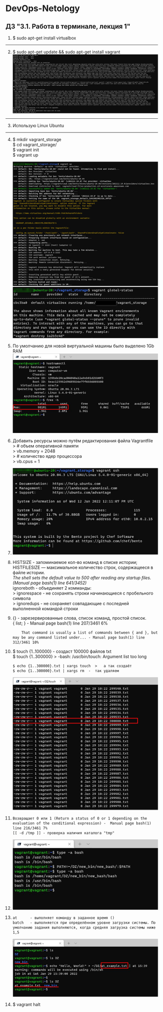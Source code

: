 # DevOps-Netology

## ДЗ "3.1. Работа в терминале, лекция 1"

1)  $ sudo apt-get install virtualbox  
***  
2)  $ sudo apt-get update && sudo apt-get install vagrant  
    ![image1](./media/1_vagrant_install.jpg)  
***   
3)  Использую Linux Ubuntu  
***  
4)  $ mkdir vagrant_storage  
    $ cd vagrant_storage/  
    $ vagrant init  
    $ vagrant up  
           
    ![image2](./media/2_vagrant_up.jpg) ![image3](./media/3_vagrant_global_status.jpg)  
  
5)  По умолчанию для новой виртуальной машины было выделено 1Gb RAM  
    ![image4](./media/5_vagrant_memory.jpg)  
  
6)  Добавить ресурсы можно путём редактирования файла Vagrantfile  
         >   # объем оперативной памяти  
         >   vb.memory = 2048  
         >   # количество ядер процессора  
         >   vb.cpus = 1  
  
7)  ![image5](./media/4_vagrant_ssh.jpg)  
8)  HISTSIZE - запоминаемое кол-во команд в списке истории;  
    HISTFILESIZE — максимальное количество строк, содержащееся в файле истории.  
        *The shell sets the default value to 500 after reading any startup files. (Manual page bash(1) line 641/3452)*  
    ignoreboth - объединяет 2 комманды:  
        >   ignorespace - не сохранять строки начинающиеся с пробельного символа  
        >   ignoredups  - не сохраняет совпадающие с последней выполненной командой строки  

9)  {} - зарезервированные слова, список команд, простой список.  
            { list; }   -   Manual page bash(1) line 207/3461 6%  
            
            That command is usually a list of commands between { and }, but may be any command listed under... - Manual page bash(1) line 312/3461 10%  
            
10) $ touch {1..100000} - создаст 100000 файлов txt  
    $ touch {1..300000}   >   -bash: /usr/bin/touch: Argument list too long  
    
        $ echo {1..300000}.txt | xargs touch  >   а так создаёт          
        $ echo {1..300000}.txt | xargs rm  -  так удаляем  
        
    ![image6](./media/6_echo_xargs_more_300K.jpg)
  
11)     Возвращает 0 или 1 (Return a status of 0 or 1 depending on the evaluation of the conditional expression) -  Manual page bash(1) line 216/3461 7%  
        [[ -d /tmp ]] - проверка наличия каталога "tmp"  


12) ![image7](./media/7_bash__add_value_PATH.jpg)  


13)     at      - выполняет команду в заданное время ()  
        batch   - выполняется при определённом уровне загрузки системы. По умолчанию задания выполняются, когда средняя загрузка системы ниже 1,5  
        
    ![image8](./media/8_at_command_run.jpg)


14) $ vagrant halt


